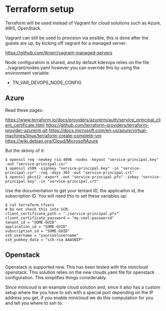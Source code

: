 # Terraform setup

Terraform will be used instead of Vagrant for cloud solutions such as
Azure, AWS, OpenStack.

Vagrant can still be used to provision via ansible, this is done after the
guests are up, by kicking off vagrant for a managed server:

https://github.com/tknerr/vagrant-managed-servers

Node configuration is shared, and by default kdevops relies on the file
../vagrant/nodes.yaml however you can override this by using the environment
variable:

  * TN_VAR_DEVOPS_NODE_CONFIG

## Azure

Read these pages:

https://www.terraform.io/docs/providers/azurerm/auth/service_principal_client_certificate.html
https://github.com/terraform-providers/terraform-provider-azurerm.git
https://docs.microsoft.com/en-us/azure/virtual-machines/linux/terraform-create-complete-vm
https://wiki.debian.org/Cloud/MicrosoftAzure

But the skinny of it:

```
$ openssl req -newkey rsa:4096 -nodes -keyout "service-principal.key" -out "service-principal.csr"
$ openssl x509 -signkey "service-principal.key" -in "service-principal.csr" -req -days 365 -out "service-principal.crt"
$ openssl pkcs12 -export -out "service-principal.pfx" -inkey "service-principal.key" -in "service-principal.crt"
```

Use the documentation to get your tentant ID, the applicaiton id, the 
subscription ID. You will need this to set these variables up:

```
$ cat terraform.tfvars
# Do not check this into SCM.
client_certificate_path = "./service-principal.pfx"
client_certificate_password = "my-cool-passworsd"
tenant_id = "SOME-GUID"
application_id = "SOME-GUID"
subscription_id = "SOME-GUID"
ssh_username = "yourcoolusername"
ssh_pubkey_data = "ssh-rsa AAASNIP"
```

## Openstack

Openstack is supported now. This has been tested with the minicloud openstack.
This solution relies on the new clouds.yaml file for openstack configuration.
This simplifies things considerably.

Since minicoud is an example cloud solution and, since it also has a custom
setup where the you have to ssh with a special port depending on the IP address
you get, if you enable minicloud we do this computation for you and tell you
where to ssh to.
